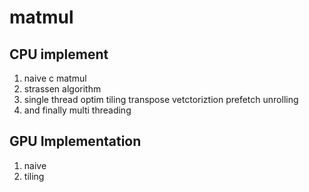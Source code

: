 # matmul


## CPU implement 
1. naive c matmul
2. strassen algorithm
3. single thread optim
    tiling
    transpose
    vetctoriztion
    prefetch 
    unrolling
4. and finally multi threading

## GPU Implementation 

1. naive
2. tiling






